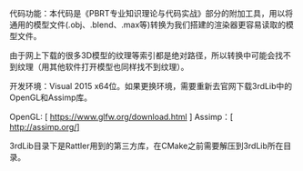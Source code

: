
代码功能：本代码是《PBRT专业知识理论与代码实战》部分的附加工具，用以将通用的模型文件(.obj、.blend、.max等)转换为我们搭建的渲染器更容易读取的模型文件。

由于网上下载的很多3D模型的纹理等索引都是绝对路径，所以转换中可能会找不到纹理（用其他软件打开模型也同样找不到纹理）。

开发环境：Visual 2015 x64位。如果更换环境，需要重新去官网下载3rdLib中的OpenGL和Assimp库。

OpenGL: [ https://www.glfw.org/download.html ]
Assimp：[ http://assimp.org/]

3rdLib目录下是Rattler用到的第三方库，在CMake之前需要解压到3rdLib所在目录。


